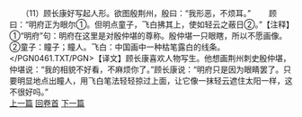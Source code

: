 　　（11）顾长康好写起人形。欲图殷荆州，殷曰：“我形恶，不烦耳。”
　　顾曰：“明府正为眼尔①。但明点童子，飞白拂其上，使如轻云之蔽日②。”【注释】①“明府”句：明府在这里是对殷仲堪的尊称。殷仲堪一只眼瞎，所以不愿画像。②童子：瞳子；瞳人。飞白：中国画中一种枯笔露白的线条。</PGN0461.TXT/PGN>【译文】顾长康喜欢人物写生。他想画荆州刺史殷仲堪，仲堪说：“我的相貌不好看，不麻烦你了。”顾长康说：“明府只是因为眼睛罢了。只要明显地点出瞳人，用飞白笔法轻轻掠过上面，让它像一抹轻云遮住太阳一样，这不很好吗。”
<br>[上一篇](21_10) [回卷首](21_00) [下一篇](21_12)
